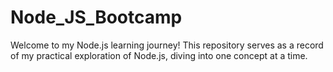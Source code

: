 # Node_JS_Bootcamp
Welcome to my Node.js learning journey! This repository serves as a record of my practical exploration of Node.js, diving into one concept at a time.
